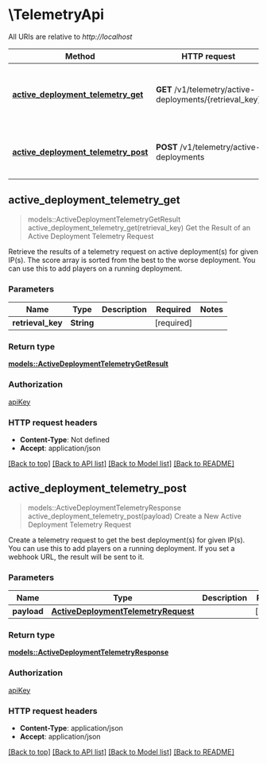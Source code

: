 # \TelemetryApi

All URIs are relative to *http://localhost*

Method | HTTP request | Description
------------- | ------------- | -------------
[**active_deployment_telemetry_get**](TelemetryApi.md#active_deployment_telemetry_get) | **GET** /v1/telemetry/active-deployments/{retrieval_key} | Get the Result of an Active Deployment Telemetry Request
[**active_deployment_telemetry_post**](TelemetryApi.md#active_deployment_telemetry_post) | **POST** /v1/telemetry/active-deployments | Create a New Active Deployment Telemetry Request



## active_deployment_telemetry_get

> models::ActiveDeploymentTelemetryGetResult active_deployment_telemetry_get(retrieval_key)
Get the Result of an Active Deployment Telemetry Request

Retrieve the results of a telemetry request on active deployment(s) for given IP(s). The score array is sorted from the best to the worse deployment. You can use this to add players on a running deployment.

### Parameters


Name | Type | Description  | Required | Notes
------------- | ------------- | ------------- | ------------- | -------------
**retrieval_key** | **String** |  | [required] |

### Return type

[**models::ActiveDeploymentTelemetryGetResult**](ActiveDeploymentTelemetryGetResult.md)

### Authorization

[apiKey](../README.md#apiKey)

### HTTP request headers

- **Content-Type**: Not defined
- **Accept**: application/json

[[Back to top]](#) [[Back to API list]](../README.md#documentation-for-api-endpoints) [[Back to Model list]](../README.md#documentation-for-models) [[Back to README]](../README.md)


## active_deployment_telemetry_post

> models::ActiveDeploymentTelemetryResponse active_deployment_telemetry_post(payload)
Create a New Active Deployment Telemetry Request

Create a telemetry request to get the best deployment(s) for given IP(s). You can use this to add players on a running deployment. If you set a webhook URL, the result will be sent to it.

### Parameters


Name | Type | Description  | Required | Notes
------------- | ------------- | ------------- | ------------- | -------------
**payload** | [**ActiveDeploymentTelemetryRequest**](ActiveDeploymentTelemetryRequest.md) |  | [required] |

### Return type

[**models::ActiveDeploymentTelemetryResponse**](ActiveDeploymentTelemetryResponse.md)

### Authorization

[apiKey](../README.md#apiKey)

### HTTP request headers

- **Content-Type**: application/json
- **Accept**: application/json

[[Back to top]](#) [[Back to API list]](../README.md#documentation-for-api-endpoints) [[Back to Model list]](../README.md#documentation-for-models) [[Back to README]](../README.md)


